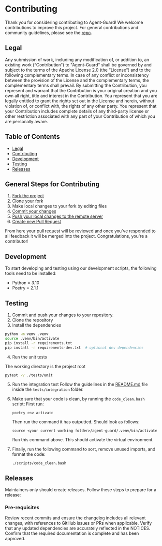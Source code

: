 # Contributing

Thank you for considering contributing to Agent-Guard!
We welcome contributions to improve this project. For general contributions and community guidelines, please see the [repo](https://github.com/cyberark/community/).

## Legal
Any submission of work, including any modification of, or addition to, an existing work (“Contribution”) to "Agent-Guard" shall be governed by and subject to the terms of the Apache License 2.0 (the “License”) and to the following complementary terms. In case of any conflict or inconsistency between the provision of the License and the complementary terms, the complementary terms shall prevail.
By submitting the Contribution, you represent and warrant that the Contribution is your original creation and you own all right, title and interest in the Contribution. You represent that you are legally entitled to grant the rights set out in the License and herein, without violation of, or conflict with, the rights of any other party. You represent that your Contribution includes complete details of any third-party license or other restriction associated with any part of your Contribution of which you are personally aware.

## Table of Contents

- [Legal](#legal)
- [Contributing](#contributing)
- [Development](#development)
- [Testing](#testing)
- [Releases](#releases)

## General Steps for Contributing

1. [Fork the project](https://help.github.com/en/github/getting-started-with-github/fork-a-repo)
2. [Clone your fork](https://help.github.com/en/github/creating-cloning-and-archiving-repositories/cloning-a-repository)
3. Make local changes to your fork by editing files
3. [Commit your changes](https://help.github.com/en/github/managing-files-in-a-repository/adding-a-file-to-a-repository-using-the-command-line)
4. [Push your local changes to the remote server](https://help.github.com/en/github/using-git/pushing-commits-to-a-remote-repository)
5. [Create new Pull Request](https://help.github.com/en/github/collaborating-with-issues-and-pull-requests/creating-a-pull-request-from-a-fork)

From here your pull request will be reviewed and once you've responded to all
feedback it will be merged into the project. Congratulations, you're a
contributor!

## Development
To start developing and testing using our development scripts, the following tools need to be installed:
* Python = 3.10
* Poetry = 2.1.1

## Testing
1. Commit and push your changes to your repository.
2. Clone the repository
3. Install the dependencies

```bash
python -m venv .venv
source .venv/bin/activate 
pip install -r requirements.txt 
pip install -r requirements-dev.txt  # optional dev dependencies
```
4. Run the unit tests

The working directory is the project root
```bash
pytest -v ./tests/unit
```
5. Run the integration test
Follow the guidelines in the [README.md](tests/integration/README.md) file inside the `tests/integration` folder.

6. Make sure that your code is clean, by running the `code_clean.bash` script:
   First run:
   ```shell
   poetry env activate
   ```
   Then run the command it has outputted. Should look as follows:
   ```shell
   source <your current working folder>/agent-guard/.venv/bin/activate
   ```
   Run this command above. This should activate the virtual environment.

7. Finally, run the following command to sort, remove unused imports, and format the code:
   ```shell
   ./scripts/code_clean.bash
   ```

## Releases

Maintainers only should create releases. Follow these steps to prepare for a release:

### Pre-requisites
Review recent commits and ensure the changelog includes all relevant changes, with references to GitHub issues or PRs when applicable.
Verify that any updated dependencies are accurately reflected in the NOTICES.
Confirm that the required documentation is complete and has been approved.
